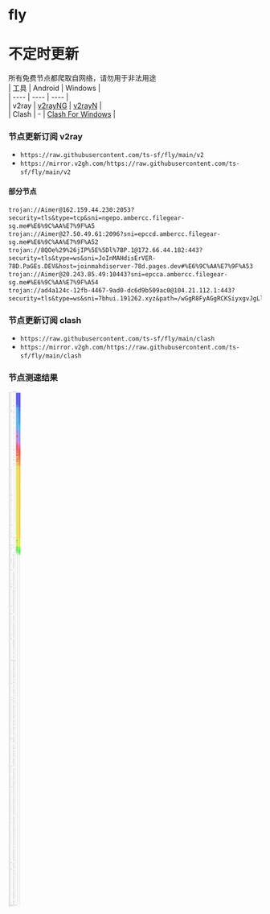# fly
# 不定时更新
所有免费节点都爬取自网络，请勿用于非法用途  
|  工具  | Android  | Windows  |  
|  ----  | ----   | ----  |  
| v2ray  | [v2rayNG](https://github.com/2dust/v2rayNG/releases) | [v2rayN](https://github.com/2dust/v2rayN/releases) |  
| Clash  | - | [Clash For Windows](https://github.com/2dust/clashN/releases) | 
  
### 节点更新订阅  v2ray
- `https://raw.githubusercontent.com/ts-sf/fly/main/v2`  
- `https://mirror.v2gh.com/https://raw.githubusercontent.com/ts-sf/fly/main/v2`  

#### 部分节点  
``` 
trojan://Aimer@162.159.44.230:2053?security=tls&type=tcp&sni=ngepo.ambercc.filegear-sg.me#%E6%9C%AA%E7%9F%A5
trojan://Aimer@27.50.49.61:2096?sni=epccd.ambercc.filegear-sg.me#%E6%9C%AA%E7%9F%A52
trojan://8QOe%29%26jIP%5E%5Dl%7BP.1@172.66.44.182:443?security=tls&type=ws&sni=JoInMAHdisErVER-78D.PaGEs.DEV&host=joinmahdiserver-78d.pages.dev#%E6%9C%AA%E7%9F%A53
trojan://Aimer@20.243.85.49:10443?sni=epcca.ambercc.filegear-sg.me#%E6%9C%AA%E7%9F%A54
trojan://ad4a124c-12fb-4467-9ad0-dc6d9b509ac0@104.21.112.1:443?security=tls&type=ws&sni=7bhui.191262.xyz&path=/wGgR8FyAGgRCKSiyxgvJgLl&host=7bhui.191262.xyz#%E6%9C%AA%E7%9F%A55
```
### 节点更新订阅  clash
- `https://raw.githubusercontent.com/ts-sf/fly/main/clash`  
- `https://mirror.v2gh.com/https://raw.githubusercontent.com/ts-sf/fly/main/clash`  

### 节点测速结果
![image](traffic.png)
